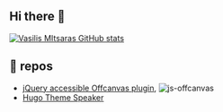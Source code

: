## Hi there 👋
[![Vasilis MItsaras GitHub stats](https://github-readme-stats.vercel.app/api?username=vmitsaras&count_private=true)](https://github.com/vmitsaras/github-readme-stats)

## 🔭 repos
* [jQuery accessible Offcanvas plugin](https://github.com/vmitsaras/js-offcanvas), ![js-offcanvas](https://img.shields.io/npm/dt/js-offcanvas.svg)
* [Hugo Theme Speaker](https://github.com/vmitsaras/hugo-theme-speaker)

<!--
**vmitsaras/vmitsaras** is a ✨ _special_ ✨ repository because its `README.md` (this file) appears on your GitHub profile.

Here are some ideas to get you started:

- 🔭 I’m currently working on ...
- 🌱 I’m currently learning ...
- 👯 I’m looking to collaborate on ...
- 🤔 I’m looking for help with ...
- 💬 Ask me about ...
- 📫 How to reach me: ...
- 😄 Pronouns: ...
- ⚡ Fun fact: ...
-->
